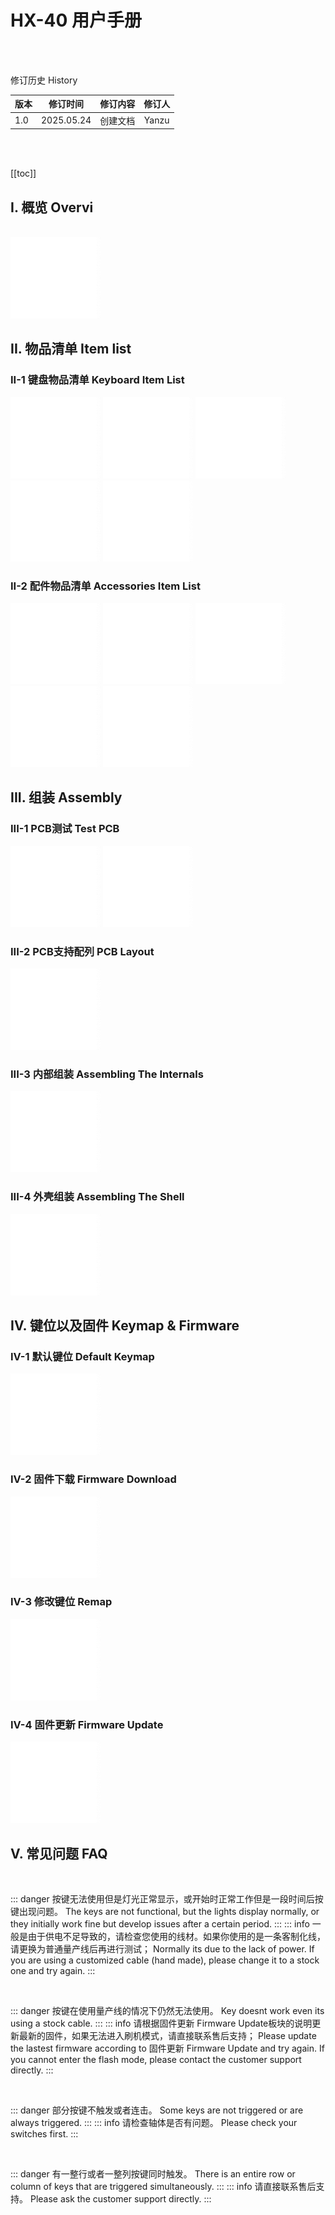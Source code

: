 # HX-40 用户手册
<br>
<br>

修订历史 History

| 版本       |      修订时间      |  修订内容 |  修订人 |
| ------------- | :-----------: | :----: | :----: |
| 1.0 | 2025.05.24 | 创建文档 | Yanzu |

<br>
<br>

[[toc]]

## I. 概览 Overvi

<br>![长宽前高角度等展示图](images/1.png)
<br>

## II. 物品清单 Item list
### II-1 键盘物品清单 Keyboard Item List

![外壳](images/1.png)
![定位板](images/1.png)
![pcb](images/1.png)
![小板](images/1.png)
![电池](images/1.png)
<br>

### II-2 配件物品清单 Accessories Item List

![硅胶粒](images/1.png)
![声音包](images/1.png)
![脚贴](images/1.png)
![螺丝包](images/1.png)
![卫星轴](images/1.png)
<br>

## III. 组装 Assembly
### III-1 PCB测试 Test PCB
![连接pcb与小板](images/1.png)
![镊子短接轴座](images/1.png)
<br>

### III-2 PCB支持配列 PCB Layout
![PCB支持配列](images/1.png)

### III-3 内部组装 Assembling The Internals
![内部组装](images/1.png)
<br>

### III-4 外壳组装 Assembling The Shell
![外壳组装](images/1.png)
<br>

## IV. 键位以及固件 Keymap & Firmware
### IV-1 默认键位 Default Keymap
![默认键位](images/1.png)
<br>

### IV-2 固件下载 Firmware Download
![固件下载](images/1.png)
<br>

### IV-3 修改键位 Remap
![修改键位](images/1.png)
<br>

### IV-4 固件更新 Firmware Update
![固件更新](images/1.png)
<br>

## V. 常见问题 FAQ
<br>

::: danger 按键无法使用但是灯光正常显示，或开始时正常工作但是一段时间后按键出现问题。
The keys are not functional, but the lights display normally, or they initially work fine but develop issues after a certain period.
:::
::: info 一般是由于供电不足导致的，请检查您使用的线材。如果你使用的是一条客制化线，请更换为普通量产线后再进行测试；
Normally its due to the lack of power. If you are using a customized cable (hand made), please change it to a stock one and try again.
:::

<br>

::: danger 按键在使用量产线的情况下仍然无法使用。
Key doesnt work even its using a stock cable.
:::
::: info 请根据固件更新 Firmware Update板块的说明更新最新的固件，如果无法进入刷机模式，请直接联系售后支持；
Please update the lastest firmware according to 固件更新 Firmware Update and try again. If you cannot enter the flash mode, please contact the customer support directly.
:::

<br>

::: danger 部分按键不触发或者连击。
Some keys are not triggered or are always triggered.
:::
::: info 请检查轴体是否有问题。
Please check your switches first.
:::

<br>

::: danger 有一整行或者一整列按键同时触发。
There is an entire row or column of keys that are triggered simultaneously.
:::
::: info 请直接联系售后支持。
Please ask the customer support directly.
:::

<br>

